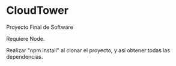 # CloudTower
Proyecto Final de Software

Requiere Node.

Realizar "npm install" al clonar el proyecto, y así obtener todas las dependencias.
